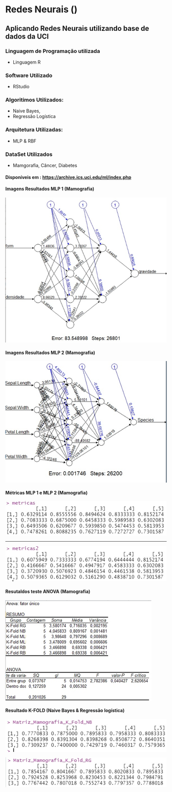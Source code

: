 # Redes Neurais ()
## Aplicando Redes Neurais utilizando base de dados da UCI

### Linguagem de Programação utilizada
- Linguagem R
### Software Utilizado
- RStudio
### Algoritimos Utilizados: 
 - Naive Bayes,
 - Regressão Logística
 ### Arquitetura Utilizadas: 
 - MLP & RBF
 ### DataSet Utilizados
- Mamgorafia, Câncer, Diabetes
#### Disponíveis em : https://archive.ics.uci.edu/ml/index.php 
#### Imagens Resultados MLP 1 (Mamografia)
![MLP](https://github.com/danrleyney2210/Redes_Neurais_UEMA/blob/main/Images/mamografia/arquitetura%20MLP%2001.jpg)

#### Imagens Resultados MLP 2 (Mamografia)
![MLP2](https://github.com/danrleyney2210/Redes_Neurais_UEMA/blob/main/Images/mamografia/arquitetura%20MLP%2002.jpg)

#### Métricas MLP 1 e MLP 2 (Mamografia)
![m1](https://github.com/danrleyney2210/Redes_Neurais_UEMA/blob/main/Images/mamografia/metricas%20MLP1.jpg)
- - - - - - - - - 
![m2](https://github.com/danrleyney2210/Redes_Neurais_UEMA/blob/main/Images/mamografia/METRICAS%202%20MLP.jpg)

#### Resutaldos teste ANOVA (Mamografia)
![anova1](https://github.com/danrleyney2210/Redes_Neurais_UEMA/blob/main/Images/mamografia/TESTE%20ANOVA.jpg)

#### Resultado K-FOLD (Naive Bayes & Regressão logística)

![kfolnb](https://github.com/danrleyney2210/Redes_Neurais_UEMA/blob/main/Images/mamografia/K-FOLD%20NB.jpg)

![kfoldrg](https://github.com/danrleyney2210/Redes_Neurais_UEMA/blob/main/Images/mamografia/K-FOLD%20RG.jpg)





